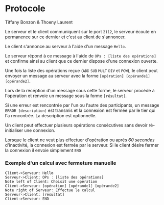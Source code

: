 # Protocole

Tiffany Bonzon & Thoeny Laurent



Le serveur et le client communiquent sur le port `2112`, le serveur écoute en permanence sur ce dernier et c'est au client de s'annoncer.

Le client s'annonce au serveur à l'aide d'un message `Hello`.

Le serveur répond à ce message à l'aide de `OPs : [liste des opérations]` et confirme ainsi au client que ce dernier dispose d'une connexion ouverte.

Une fois la liste des opérations reçue (`ADD` `SUB` `MULT` `DIV` et `POW`), le client peut envoyer un message au serveur avec la forme `[opération] [opérande1] [opérande2]`.

Lors de la récéption d'un message sous cette forme, le serveur procède à l'opération et renvoie un message sous la forme `[résultat]`.

Si une erreur est rencontrée par l'un ou l'autre des participants, un message `ERROR [description]` est transmis et la connexion est fermée par le tier qui l'a rencontrée. La description est optionnelle.

Un client peut effectuer plusieurs opérations consécutives sans devoir ré-initialiser une connexion.

Lorsque le client ne veut plus effectuer d'opération ou après _60 secondes_ d'inactivité, la connexion est fermée par le serveur. Si le client désire fermer la connexion il envoie simplement `END`

### Exemple d'un calcul avec fermeture manuelle

```sequence
Client->Serveur: Hello
Serveur->Client: OPs : [liste des opérations]
Note left of Client: Choisit une opération
Client->Serveur: [opération] [opérande1] [opérande2]
Note right of Serveur: Effectue le calcul
Serveur->Client: [résultat]
Client->Serveur: END
```